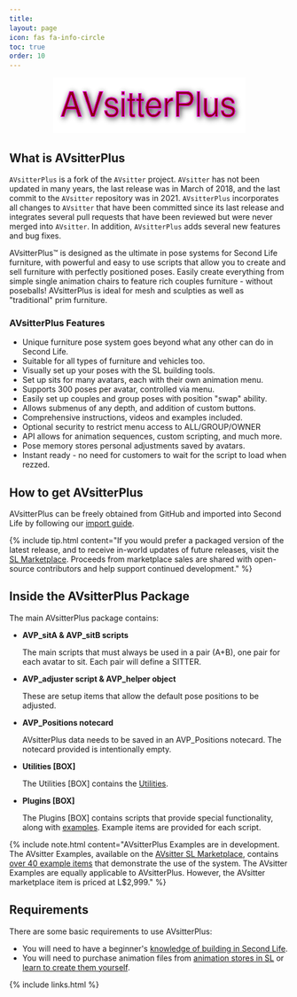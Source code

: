 ```yaml
---
title:
layout: page
icon: fas fa-info-circle
toc: true
order: 10
---
```


<div align="center">
  <img src="/assets/AVsitterPlus.png" alt="AVsitterPlus">
</div>

## What is AVsitterPlus

`AVsitterPlus` is a fork of the `AVsitter` project. `AVsitter` has not been updated in many years, the last release was in March of 2018, and the last commit to the `AVsitter` repository was in 2021. `AVsitterPlus` incorporates all changes to `AVsitter` that have been committed since its last release and integrates several pull requests that have been reviewed but were never merged into `AVsitter`. In addition, `AVsitterPlus` adds several new features and bug fixes.

AVsitterPlus™ is designed as the ultimate in pose systems for Second Life furniture, with powerful and easy to use scripts that allow you to create and sell furniture with perfectly positioned poses. Easily create everything from simple single animation chairs to feature rich couples furniture - without poseballs! AVsitterPlus is ideal for mesh and sculpties as well as "traditional" prim furniture.

### AVsitterPlus Features

- Unique furniture pose system goes beyond what any other can do in Second Life.
- Suitable for all types of furniture and vehicles too.
- Visually set up your poses with the SL building tools.
- Set up sits for many avatars, each with their own animation menu.
- Supports 300 poses per avatar, controlled via menu.
- Easily set up couples and group poses with position "swap" ability.
- Allows submenus of any depth, and addition of custom buttons.
- Comprehensive instructions, videos and examples included.
- Optional security to restrict menu access to ALL/GROUP/OWNER
- API allows for animation sequences, custom scripting, and much more.
- Pose memory stores personal adjustments saved by avatars.
- Instant ready - no need for customers to wait for the script to load when rezzed.

## How to get AVsitterPlus

AVsitterPlus can be freely obtained from GitHub and imported into Second Life by following our <a href='https://github.com/AVsitterPlus/AVsitterPlus/blob/master/AVsitterPlus/IMPORT_GUIDE.md'>import guide</a>.

{% include tip.html content="If you would prefer a packaged version of the latest release, and to receive in-world updates of future releases, visit the <a href='https://marketplace.secondlife.com/stores/44210'>SL Marketplace</a>. Proceeds from marketplace sales are shared with open-source contributors and help support continued development." %}

## Inside the AVsitterPlus Package

The main AVsitterPlus package contains:

-  <b>AVP_sitA & AVP_sitB scripts</b>

   The main scripts that must always be used in a pair (A+B), one pair for each avatar to sit. Each pair will define a SITTER.

-  <b>AVP_adjuster script & AVP_helper object</b>

   These are setup items that allow the default pose positions to be adjusted.

-  <b>AVP_Positions notecard</b>

   AVsitterPlus data needs to be saved in an AVP_Positions notecard. The notecard provided is intentionally empty.

-  <b>Utilities [BOX]</b>

   The Utilities [BOX] contains the <a href="/avsitterplus_utilities.html">Utilities</a>.

-  <b>Plugins [BOX]</b>

   The Plugins [BOX] contains scripts that provide special functionality, along with <a href="/avsitterplus_examples.html">examples</a>. Example items are provided for each script.

{% include note.html content="AVsitterPlus Examples are in development. The AVsitter Examples, available on the <a href='https://marketplace.secondlife.com/stores/79645'>AVsitter SL Marketplace</a>, contains <a href='/avsitterplus_examples.html'>over 40 example items</a> that demonstrate the use of the system. The AVsitter Examples are equally applicable to AVsitterPlus. However, the AVsitter marketplace item is priced at L$2,999." %}

## Requirements

There are some basic requirements to use AVsitterPlus:

<ul>
<li/>You will need to have a beginner's <a href="http://wiki.secondlife.com/wiki/Building_Tools">knowledge of building in Second Life</a>.
<li/>You will need to purchase animation files from <a href="http://bit.ly/HtdEqK">animation stores in SL</a> or <a href="http://wiki.secondlife.com/wiki/How_to_create_animations">learn to create them yourself</a>.</ul>

{% include links.html %}
